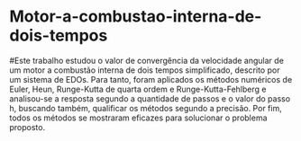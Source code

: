 # Motor-a-combustao-interna-de-dois-tempos
#Este trabalho estudou o valor de convergência da velocidade angular de um motor a combustão interna de dois tempos simplificado, descrito por um sistema de
EDOs. Para tanto, foram aplicados os métodos numéricos de Euler, Heun, Runge-Kutta de quarta ordem e Runge-Kutta-Fehlberg e analisou-se a resposta segundo a quantidade de passos e o valor do passo h, buscando também, qualificar os métodos segundo a precisão. Por fim, todos os métodos se mostraram eficazes para solucionar o problema proposto.
